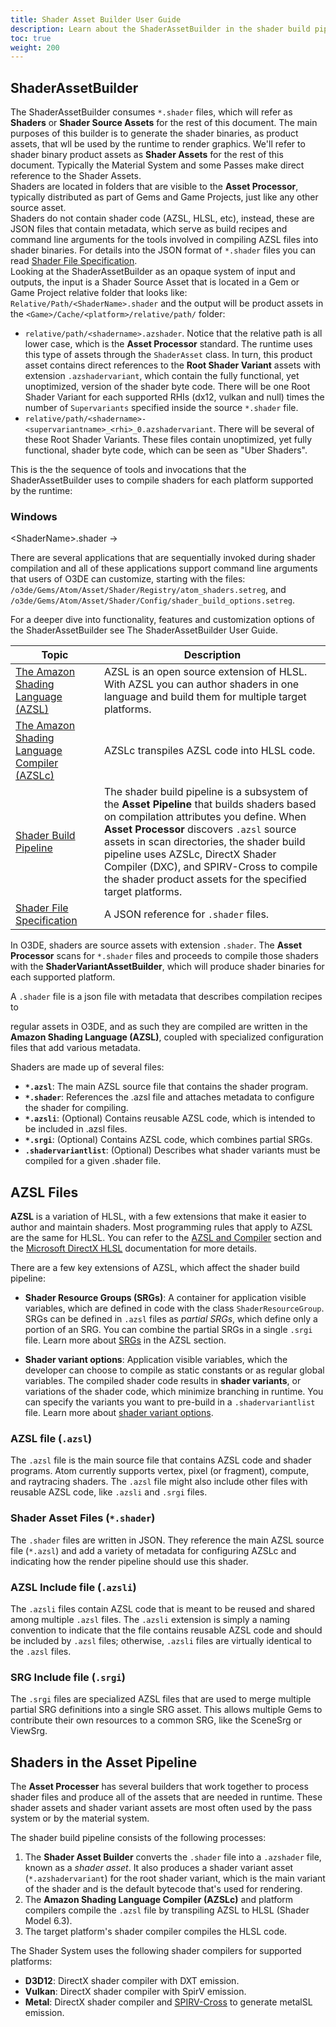 ```yaml
---
title: Shader Asset Builder User Guide
description: Learn about the ShaderAssetBuilder in the shader build pipeline.
toc: true
weight: 200
---
```


  
## ShaderAssetBuilder  
The ShaderAssetBuilder consumes `*.shader` files, which will refer as **Shaders** or **Shader Source Assets** for the rest of this document. The main purposes of this builder is to generate the shader binaries, as product assets, that wll be used by the runtime to render graphics. We'll refer to shader binary product assets as **Shader Assets** for the rest of this document. Typically the Material System and some Passes make direct reference to the Shader Assets.  
Shaders are located in folders that are visible to the **Asset Processor**, typically distributed as part of Gems and Game Projects, just like any other source asset.  
Shaders do not contain shader code (AZSL, HLSL, etc), instead, these are JSON files that contain metadata, which serve as build recipes and command line arguments for the tools involved in compiling AZSL files into shader binaries. For details into the JSON format of `*.shader` files you can read [Shader File Specification](./shader-file-spec).  
Looking at the ShaderAssetBuilder as an opaque system of input and outputs, the input is a Shader Source Asset that is located in a Gem or Game Project relative folder that looks like: `Relative/Path/<ShaderName>.shader` and the output will be product assets in the `<Game>/Cache/<platform>/relative/path/` folder:  
- `relative/path/<shadername>.azshader`. Notice that the relative path is all lower case, which is the **Asset Processor** standard. The runtime uses this type of assets through the `ShaderAsset` class. In turn, this product asset contains direct references to the **Root Shader Variant** assets with extension `.azshadervariant`, which contain the fully functional, yet unoptimized, version of the shader byte code. There will be one Root Shader Variant for each supported RHIs (dx12, vulkan and null) times the number of `Supervariants` specified inside the source `*.shader` file.
- `relative/path/<shadername>-<supervariantname>_<rhi>_0.azshadervariant`. There will be several of these Root Shader Variants. These files contain unoptimized, yet fully functional, shader byte code, which can be seen as "Uber Shaders".  
  
This is the the sequence of tools and invocations that the ShaderAssetBuilder uses to compile shaders for each platform supported by the runtime:  

### Windows
\<ShaderName\>.shader  -> 

There are several applications that are sequentially invoked during shader compilation and all of these applications support command line arguments that users of O3DE can customize, starting with the files: `/o3de/Gems/Atom/Asset/Shader/Registry/atom_shaders.setreg`, and `/o3de/Gems/Atom/Asset/Shader/Config/shader_build_options.setreg`.  
  
For a deeper dive into functionality, features and customization options of the ShaderAssetBuilder see The ShaderAssetBuilder User Guide.  
  
| Topic                        | Description |
|--------------------------------------|---------|
| [The Amazon Shading Language (AZSL)](azsl/) | AZSL is an open source extension of HLSL. With AZSL you can author shaders in one language and build them for multiple target platforms. | 
| [The Amazon Shading Language Compiler (AZSLc)](azslc/) | AZSLc transpiles AZSL code into HLSL code. | 
| [Shader Build Pipeline](shader-build-pipeline) | The shader build pipeline is a subsystem of the **Asset Pipeline** that builds shaders based on compilation attributes you define. When **Asset Processor** discovers `.azsl` source assets in scan directories, the shader build pipeline uses AZSLc, DirectX Shader Compiler (DXC), and SPIRV-Cross to compile the shader product assets for the specified target platforms. |
| [Shader File Specification](/docs/atom-guide/look-dev/shaders/shader-file-spec/) | A JSON reference for `.shader` files. |


In O3DE, shaders are source assets with extension `.shader`. The **Asset Processor** scans for `*.shader` files and proceeds to compile those shaders with the **ShaderVariantAssetBuilder**, which will produce shader binaries for each supported platform.  
  
A `.shader` file is a json file with metadata that describes compilation recipes to 

 regular assets in O3DE,  and as such they are compiled  are written in the **Amazon Shading Language (AZSL)**, coupled with specialized configuration files that add various metadata.

Shaders are made up of several files:  

- **`*.azsl`**: The main AZSL source file that contains the shader program.
- **`*.shader`**: References the .azsl file and attaches metadata to configure the shader for compiling. 
- **`*.azsli`**: (Optional) Contains reusable AZSL code, which is intended to be included in .azsl files. 
- **`*.srgi`**: (Optional) Contains AZSL code, which combines partial SRGs.
- **`.shadervariantlist`**: (Optional) Describes what shader variants must be compiled for a given .shader file. 
  
## AZSL Files

**AZSL** is a variation of HLSL, with a few extensions that make it easier to author and maintain shaders. Most programming rules that apply to AZSL are the same for HLSL. You can refer to the [AZSL and Compiler](azsl/) section and the [Microsoft DirectX HLSL](https://docs.microsoft.com/en-us/windows/win32/direct3dhlsl/dx-graphics-hlsl-reference) documentation for more details.  

There are a few key extensions of AZSL, which affect the shader build pipeline:
- **Shader Resource Groups (SRGs)**: A container for application visible variables, which are defined in code with the class `ShaderResourceGroup`. SRGs can be defined in `.azsl` files as *partial SRGs*, which define only a portion of an SRG. You can combine the partial SRGs in a single `.srgi` file. Learn more about [SRGs](/docs/atom-guide/dev-guide/shaders/azsl/#shader-resource-groups) in the AZSL section.

- **Shader variant options**: Application visible variables, which the developer can choose to compile as static constants or as regular global variables. The compiled shader code results in **shader variants**, or variations of the shader code, which minimize branching in runtime. You can specify the variants you want to pre-build in a `.shadervariantlist` file. Learn more about [shader variant options](/docs/atom-guide/dev-guide/shaders/azsl/shader-variant-options).

### AZSL file (`.azsl`)

The `.azsl` file is the main source file that contains AZSL code and shader programs. Atom currently supports vertex, pixel (or fragment), compute, and raytracing shaders. The `.azsl` file might also include other files with reusable AZSL code, like `.azsli` and `.srgi` files.


### Shader Asset Files (`*.shader`)

The `.shader` files are written in JSON. They reference the main AZSL source file (`*.azsl`) and add a variety of metadata for configuring AZSLc and indicating how the render pipeline should use this shader. 

### AZSL Include file (`.azsli`)

The `.azsli` files contain AZSL code that is meant to be reused and shared among multiple `.azsl` files. The `.azsli` extension is simply a naming convention to indicate that the file contains reusable AZSL code and should be included by `.azsl` files; otherwise, `.azsli` files are virtually identical to the `.azsl` files. 

### SRG Include file (`.srgi`)

The `.srgi` files are specialized AZSL files that are used to merge multiple partial SRG definitions into a single SRG asset. This allows multiple Gems to contribute their own resources to a common SRG, like the SceneSrg or ViewSrg. 

## Shaders in the Asset Pipeline

The **Asset Processer** has several builders that work together to process shader files and produce all of the assets that are needed in runtime. These shader assets and shader variant assets are most often used by the pass system or by the material system. 

The shader build pipeline consists of the following processes: 
1. The **Shader Asset Builder** converts the `.shader` file into a `.azshader` file, known as a *shader asset*. It also produces a shader variant asset (`*.azshadervariant`) for the root shader variant, which is the main variant of the shader and is the default bytecode that's used for rendering.
2. The **Amazon Shading Language Compiler (AZSLc)** and platform compilers compile the `.azsl` file by transpiling AZSL to HLSL (Shader Model 6.3).
3. The target platform's shader compiler compiles the HLSL code.

The Shader System uses the following shader compilers for supported platforms: 
- **D3D12**: DirectX shader compiler with DXT emission.
- **Vulkan**: DirectX shader compiler with SpirV emission.
- **Metal**: DirectX shader compiler and [SPIRV-Cross](https://github.com/KhronosGroup/SPIRV-Cross) to generate metalSL emission. 
